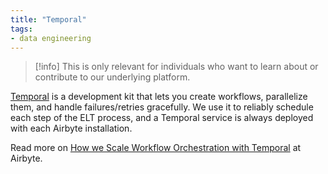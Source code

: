 ```yaml
---
title: "Temporal"
tags:
- data engineering 
---
```



> [!info]
> This is only relevant for individuals who want to learn about or contribute to our underlying platform.

[Temporal](https://temporal.io/) is a development kit that lets you create workflows, parallelize them, and handle failures/retries gracefully. We use it to reliably schedule each step of the ELT process, and a Temporal service is always deployed with each Airbyte installation.

Read more on [How we Scale Workflow Orchestration with Temporal](https://airbyte.com/blog/scale-workflow-orchestration-with-temporal) at Airbyte.